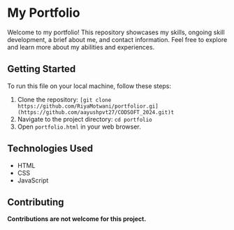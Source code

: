 # My Portfolio
Welcome to my portfolio! This repository showcases my skills, ongoing skill development, a brief about me, and contact information. Feel free to explore and learn more about my abilities and experiences.

## Getting Started

To run this file on your local machine, follow these steps:

1. Clone the repository: `[git clone https://github.com/RiyaMotwani/portfolior.gi](https://github.com/aayushpvt27/CODSOFT_2024.git)t`
2. Navigate to the project directory: `cd portfolio`
3. Open `portfolio.html` in your web browser.

## Technologies Used

- HTML
- CSS
- JavaScript

## Contributing

**Contributions are not welcome for this project.**


